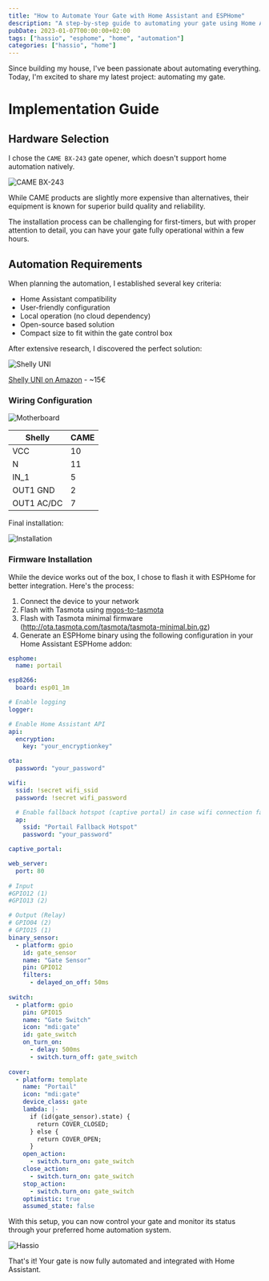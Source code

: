```yaml
---
title: "How to Automate Your Gate with Home Assistant and ESPHome"
description: "A step-by-step guide to automating your gate using Home Assistant and ESPHome."
pubDate: 2023-01-07T00:00:00+02:00
tags: ["hassio", "esphome", "home", "automation"]
categories: ["hassio", "home"]
---
```


Since building my house, I've been passionate about automating everything. Today, I'm excited to share my latest project: automating my gate.

<!--more-->

# Implementation Guide

## Hardware Selection

I chose the `CAME BX-243` gate opener, which doesn't support home automation natively.

![CAME BX-243](came_bx243.jpg)

While CAME products are slightly more expensive than alternatives, their equipment is known for superior build quality and reliability.

The installation process can be challenging for first-timers, but with proper attention to detail, you can have your gate fully operational within a few hours.

## Automation Requirements

When planning the automation, I established several key criteria:

- Home Assistant compatibility
- User-friendly configuration
- Local operation (no cloud dependency)
- Open-source based solution
- Compact size to fit within the gate control box

After extensive research, I discovered the perfect solution:

![Shelly UNI](shelly_uni_x1.jpg)

[Shelly UNI on Amazon](https://amzn.eu/d/dJ7bBGh) - ~15€

### Wiring Configuration

![Motherboard](came_motherboard.png)

| Shelly     | CAME |
| ---------- | ---- |
| VCC        | 10   |
| N          | 11   |
| IN_1       | 5    |
| OUT1 GND   | 2    |
| OUT1 AC/DC | 7    |

Final installation:

![Installation](installation.jpeg)

### Firmware Installation

While the device works out of the box, I chose to flash it with ESPHome for better integration. Here's the process:

1. Connect the device to your network
2. Flash with Tasmota using [mgos-to-tasmota](https://github.com/yaourdt/mgos-to-tasmota)
3. Flash with Tasmota minimal firmware (http://ota.tasmota.com/tasmota/tasmota-minimal.bin.gz)
4. Generate an ESPHome binary using the following configuration in your Home Assistant ESPHome addon:

```yaml
esphome:
  name: portail

esp8266:
  board: esp01_1m

# Enable logging
logger:

# Enable Home Assistant API
api:
  encryption:
    key: "your_encryptionkey"

ota:
  password: "your_password"

wifi:
  ssid: !secret wifi_ssid
  password: !secret wifi_password

  # Enable fallback hotspot (captive portal) in case wifi connection fails
  ap:
    ssid: "Portail Fallback Hotspot"
    password: "your_password"

captive_portal:

web_server:
  port: 80
  
# Input
#GPIO12 (1)
#GPIO13 (2)

# Output (Relay)
# GPIO04 (2)
# GPIO15 (1)
binary_sensor:
  - platform: gpio
    id: gate_sensor
    name: "Gate Sensor"
    pin: GPIO12
    filters:
      - delayed_on_off: 50ms
      
switch:
  - platform: gpio
    pin: GPIO15
    name: "Gate Switch"
    icon: "mdi:gate"
    id: gate_switch
    on_turn_on:
      - delay: 500ms
      - switch.turn_off: gate_switch
      
cover:
  - platform: template
    name: "Portail"
    icon: "mdi:gate"
    device_class: gate
    lambda: |-
      if (id(gate_sensor).state) {
        return COVER_CLOSED;
      } else {
        return COVER_OPEN;
      }
    open_action:
      - switch.turn_on: gate_switch
    close_action:
      - switch.turn_on: gate_switch
    stop_action:
      - switch.turn_on: gate_switch
    optimistic: true
    assumed_state: false
```

With this setup, you can now control your gate and monitor its status through your preferred home automation system.

![Hassio](hassio_gate.png)

That's it! Your gate is now fully automated and integrated with Home Assistant.